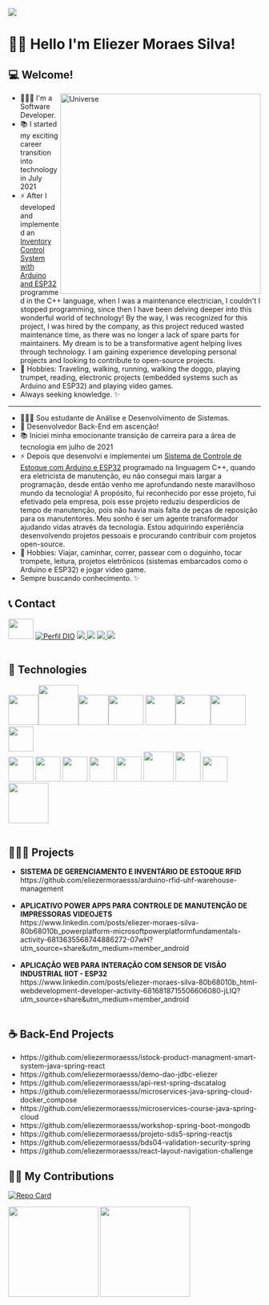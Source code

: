 ![](https://komarev.com/ghpvc/?username=eliezermoraesss)

# 👋🏼 Hello I'm Eliezer Moraes Silva!
## 💻 Welcome!

<img align="right" alt="Universe" src="https://cdn.pixabay.com/animation/2022/11/16/14/56/14-56-49-778_512.gif"  width="400px"/>

- 👨🏼‍💻 I'm a Software Developer. <br>
- 📚 I started my exciting career transition into technology in July 2021 <br>
- ⚡ After I developed and implemented an [Inventory Control System with Arduino and ESP32](https://www.youtube.com/watch?v=cUS2qG1Hij0) programmed in the C++ language, when I was a maintenance electrician, I couldn't I stopped programming, since then I have been delving deeper into this wonderful world of technology! By the way, I was recognized for this project, I was hired by the company, as this project reduced wasted maintenance time, as there was no longer a lack of spare parts for maintainers.
My dream is to be a transformative agent helping lives through technology.
I am gaining experience developing personal projects and looking to contribute to open-source projects.
- 🎺 Hobbies: Traveling, walking, running, walking the doggo, playing trumpet, reading, electronic projects (embedded systems such as Arduino and ESP32) and playing video games.
- Always seeking knowledge. ✨

---

- 👨🏼‍💻 Sou estudante de Análise e Desenvolvimento de Sistemas. <br>
- 🎯 Desenvolvedor Back-End em ascenção! <br>
- 📚 Iniciei minha emocionante transição de carreira para a área de tecnologia em julho de 2021 <br>
- ⚡ Depois que desenvolvi e implementei um [Sistema de Controle de Estoque com Arduino e ESP32](https://www.youtube.com/watch?v=cUS2qG1Hij0) programado na linguagem C++, quando era eletricista de manutenção, eu não consegui mais largar a programação, desde então venho me aprofundando neste maravilhoso mundo da tecnologia! A propósito, fui reconhecido por esse projeto, fui efetivado pela empresa, pois esse projeto reduziu desperdícios de tempo de manutenção, pois não havia mais falta de peças de reposição para os manutentores.
Meu sonho é ser um agente transformador ajudando vidas através da tecnologia.
Estou adquirindo experiência desenvolvendo projetos pessoais e procurando contribuir com projetos open-source.
- 🎺 Hobbies: Viajar, caminhar, correr, passear com o doguinho, tocar trompete, leitura, projetos eletrônicos (sistemas embarcados como o Arduino e ESP32) e jogar video game.
- Sempre buscando conhecimento. ✨

## 📞 Contact

<a href="https://www.linkedin.com/in/eliezer-moraes-silva-80b68010b/"><img height="40" width="50" src="https://cdn.jsdelivr.net/gh/devicons/devicon/icons/linkedin/linkedin-original.svg" /></a>
[![Perfil DIO](https://img.shields.io/badge/-Meu%20Perfil%20na%20DIO-30A3DC?style=for-the-badge)](https://web.dio.me/users/eliezer_moraes)
<a href="https://wa.me/5519981374137" alt="WhatsApp" target="_blank"> <img src="https://img.shields.io/badge/WhatsApp-25D366?style=for-the-badge&logo=whatsapp&logoColor=white"/> </a>
[<img src="https://img.shields.io/badge/Telegram-2CA5E0?style=for-the-badge&logo=telegram&logoColor=white" />](https://t.me/eliezermoraes)
<a href="mailto:eliezer.moraes@outlook.com?subject=Hello Mr. Eliezer Moraes silva" target="_blank"> <img src="https://img.shields.io/badge/Microsoft_Outlook-0078D4?style=for-the-badge&logo=microsoft-outlook&logoColor=white"/> </a>
<a href="mailto:eliezer.ingproj@gmail.com?subject=Hello Mr. Eliezer" target="_blank"> <img src="https://img.shields.io/badge/Gmail-D14836?style=for-the-badge&logo=gmail&logoColor=white"/> </a>
<br> <br>

## 🧰 Technologies


<img height="60" width="60" src="https://cdn.jsdelivr.net/gh/devicons/devicon@latest/icons/ruby/ruby-original.svg" /><img sheight="80" width="80" src="https://cdn.jsdelivr.net/gh/devicons/devicon@latest/icons/rails/rails-plain-wordmark.svg" /><img height="60" width="60" src="https://cdn.jsdelivr.net/gh/devicons/devicon/icons/java/java-original-wordmark.svg" /><img height="60" width="70" src="https://cdn.jsdelivr.net/gh/devicons/devicon/icons/spring/spring-original-wordmark.svg" />
<img height="60" width="60" src="https://cdn.jsdelivr.net/gh/devicons/devicon/icons/oracle/oracle-original.svg" /><img height="60" width="70" src="https://cdn.jsdelivr.net/gh/devicons/devicon/icons/postgresql/postgresql-original.svg" /><img height="60" width="70" src="https://cdn.jsdelivr.net/gh/devicons/devicon/icons/mysql/mysql-original-wordmark.svg" />
<img height="50" width="50" src="https://cdn.jsdelivr.net/gh/devicons/devicon/icons/mongodb/mongodb-original-wordmark.svg" /><br>
<img height="50" width="50" src="https://cdn.jsdelivr.net/gh/devicons/devicon/icons/html5/html5-original.svg" />
<img height="50" width="50" src="https://cdn.jsdelivr.net/gh/devicons/devicon/icons/css3/css3-original.svg" />
<img height="50" width="50" src="https://cdn.jsdelivr.net/gh/devicons/devicon/icons/javascript/javascript-original.svg" />
<img height="50" width="50" src="https://cdn.jsdelivr.net/gh/devicons/devicon/icons/bootstrap/bootstrap-original.svg" />
<img height="50" width="50" src="https://cdn.jsdelivr.net/gh/devicons/devicon/icons/react/react-original-wordmark.svg" />
<img height="60" width="60" src="https://cdn.jsdelivr.net/gh/devicons/devicon/icons/docker/docker-original.svg" />
<img height="60" width="50" src="https://cdn.jsdelivr.net/gh/devicons/devicon/icons/amazonwebservices/amazonwebservices-plain-wordmark.svg" />
<img height="50" width="50" src="https://cdn.jsdelivr.net/gh/devicons/devicon/icons/arduino/arduino-original-wordmark.svg" /><img height="80" width="80" src="https://cdn.jsdelivr.net/gh/devicons/devicon/icons/linux/linux-original.svg" />
<br><br>

## 👨🏼‍💻 Projects

<ul>
  <li><b>SISTEMA DE GERENCIAMENTO E INVENTÁRIO DE ESTOQUE RFID</b><br>
  https://github.com/eliezermoraesss/arduino-rfid-uhf-warehouse-management</li><br>
<li><b>APLICATIVO POWER APPS PARA CONTROLE DE MANUTENÇÃO DE IMPRESSORAS VIDEOJETS</b><br>
  https://www.linkedin.com/posts/eliezer-moraes-silva-80b68010b_powerplatform-microsoftpowerplatformfundamentals-activity-6813635568744886272-07wH?utm_source=share&utm_medium=member_android</li><br>
<li><b>APLICAÇÃO WEB PARA INTERAÇÃO COM SENSOR DE VISÃO INDUSTRIAL IIOT - ESP32</b><br>
  https://www.linkedin.com/posts/eliezer-moraes-silva-80b68010b_html-webdevelopment-developer-activity-6816818715506606080-jLIQ?utm_source=share&utm_medium=member_android</li><br>
</ul>

## ☕ Back-End Projects
  <ul>
<li>https://github.com/eliezermoraesss/istock-product-managment-smart-system-java-spring-react</li>
<li>https://github.com/eliezermoraesss/demo-dao-jdbc-eliezer</li>
<li>https://github.com/eliezermoraesss/api-rest-spring-dscatalog</li>
<li>https://github.com/eliezermoraesss/microservices-java-spring-cloud-docker_compose</li>
<li>https://github.com/eliezermoraesss/microservices-course-java-spring-cloud</li>
<li>https://github.com/eliezermoraesss/workshop-spring-boot-mongodb</li>
<li>https://github.com/eliezermoraesss/projeto-sds5-spring-reactjs</li>
<li>https://github.com/eliezermoraesss/bds04-validation-security-spring</li>
<li>https://github.com/eliezermoraesss/react-layout-navigation-challenge</li>
</ul>

## 🤝🏼 My Contributions

[![Repo Card](https://github-readme-stats.vercel.app/api/pin/?username=eliezermoraesss&repo=dio-lab-open-source&bg_color=000&border_color=30A3DC&show_icons=true&icon_color=30A3DC&title_color=E94D5F&text_color=FFF)](https://github.com/eliezermoraesss/dio-lab-open-source)     

<div>
<a href="https://github.com/eliezermoraesss">
<img align="left" height="180em" src="https://github-readme-stats.vercel.app/api?username=eliezermoraesss&show_icons=true&theme=onedark&include_all_commits=true&count_private=true"/>
<img align="center" height="180em" src="https://github-readme-stats.vercel.app/api/top-langs/?username=eliezermoraesss&layout=compact&langs_count=10&theme=onedark"/>
</div>
  
